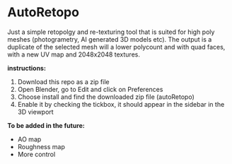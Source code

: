 # AutoRetopo
Just a simple retopolgy and re-texturing tool that is suited for high poly meshes (photogrametry, AI generated 3D models etc). 
The output is a duplicate of the selected mesh will a lower polycount and with quad faces, with a new UV map and 2048x2048 textures.

**instructions:**

1. Download this repo as a zip file
2. Open Blender, go to Edit and click on Preferences
3. Choose install and find the downloaded zip file (autoRetopo)
4. Enable it by checking the tickbox, it should appear in the sidebar in the 3D viewport


**To be added in the future:**

- AO map
- Roughness map 
- More control
